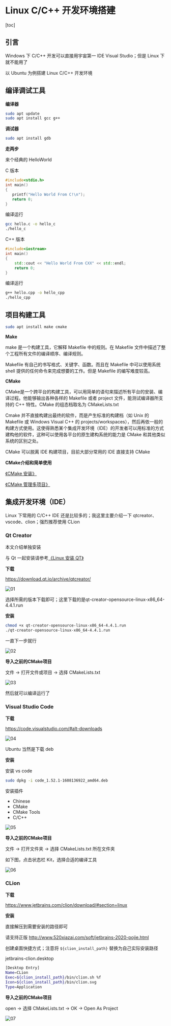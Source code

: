 # Linux C/C++ 开发环境搭建

[toc]

## 引言

Windows 下 C/C++ 开发可以直接用宇宙第一 IDE Visual Studio；但是 Linux 下就不能用了

以 Ubuntu 为例搭建 Linux C/C++ 开发环境



## 编译调试工具

**编译器**

```bash
sudo apt update
sudo apt install gcc g++
```

**调试器**

```bash
sudo apt install gdb
```

**走两步**

来个经典的 HelloWorld

C 版本

```c
#include<stdio.h>
int main()
{
   printf("Hello World From C!\n");
   return 0;
}
```

编译运行

```bash
gcc hello.c -o hello_c
./hello_c
```

C++ 版本

```cpp
#include<iostream>
int main()
{
    std::cout << "Hello World From CXX" << std::endl;
    return 0;
}
```

编译运行

```bash
g++ hello.cpp -o hello_cpp
./hello_cpp
```



## 项目构建工具

```bash
sudo apt install make cmake
```

**Make**

make 是一个构建工具，它解释 Makefile 中的规则。在 Makefile 文件中描述了整个工程所有文件的编译顺序、编译规则。

Makefile 有自己的书写格式、关键字、函数。而且在 Makefile 中可以使用系统 shell 提供的任何命令来完成想要的工作。但是 Makefile  的编写难度较高。

**CMake**

CMake是一个跨平台的构建工具，可以用简单的语句来描述所有平台的安装、编译过程。他能够输出各种各样的 Makefile  或者 project 文件，能测试编译器所支持的 C++ 特性。CMake 的组态档取名为 CMakeLists.txt

Cmake 并不直接构建出最终的软件，而是产生标准的构建档（如 Unix 的 Makefile 或 Windows Visual C++ 的 projects/workspaces），然后再依一般的构建方式使用。这使得熟悉某个集成开发环境（IDE）的开发者可以用标准的方式建构他的软件，这种可以使用各平台的原生建构系统的能力是 CMake 和其他类似系统的区别之处。

CMake 可以脱离 IDE 构建项目，目前大部分常用的 IDE 直接支持 CMake

**CMake介绍和简单使用**

[《CMake 安装》](../CMake/001_InstallCMake.md)

[《CMake 管理多项目》](../CMake/002_CmakeMultiproject.md)



## 集成开发环境（IDE）

Linux 下常用的 C/C++ IDE 还是比较多的；我这里主要介绍一下 qtcreator、vscode、clion；强烈推荐使用 CLion

### Qt Creator

本文介绍单独安装

与 Qt 一起安装请参考[《Linux 安装 QT》](../QT/001_InstallQt.md)

**下载**

<https://download.qt.io/archive/qtcreator/>

![01](img/001/01.png)

选择所需的版本下载即可；这里下载的是qt-creator-opensource-linux-x86_64-4.4.1.run

**安装**

```bash
chmod +x qt-creator-opensource-linux-x86_64-4.4.1.run
./qt-creator-opensource-linux-x86_64-4.4.1.run
```

一直下一步就行

![02](img/001/02.png)

**导入之前的CMake项目**

文件 -> 打开文件或项目 -> 选择 CMakeLists.txt

![03](img/001/03.png)

然后就可以编译运行了

### Visual Studio Code

**下载**

<https://code.visualstudio.com/#alt-downloads>

![04](img/001/04.png)

Ubuntu 当然是下载 deb

**安装**

安装 vs code

```bash
sudo dpkg -i code_1.52.1-1608136922_amd64.deb
```

安装插件

* Chinese
* CMake
* CMake Tools
* C/C++

![05](img/001/05.png)



**导入之前的CMake项目**

文件 -> 打开文件夹 -> 选择 CMakeLists.txt 所在文件夹

如下图，点击状态栏 Kit，选择合适的编译工具

![06](img/001/06.png)

### CLion

**下载**

<https://www.jetbrains.com/clion/download/#section=linux>

**安装**

直接解压到需要安装的路径即可

请支持正版 http://www.520xiazai.com/soft/jetbrains-2020-pojie.html

创建桌面快捷方式；注意将 ```${clion_install_path}``` 替换为自己实际安装路径

jetbrains-clion.desktop

```bash
[Desktop Entry]
Name=CLion
Exec=${clion_install_path}/bin/clion.sh %f
Icon=${clion_install_path}/bin/clion.svg
Type=Application
```



**导入之前的CMake项目**

open -> 选择 CMakeLists.txt -> OK -> Open As Project

![07](img/001/07.png)
